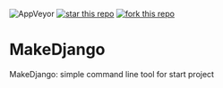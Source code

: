 <img alt="AppVeyor" src="https://badgen.net/badge/build/on%20development/green"> [![star this repo](https://githubbadges.com/star.svg?user=MahanBi&repo=MakeDjango&style=default)](https://github.com/MahanBi/MakeDjango) [![fork this repo](https://githubbadges.com/fork.svg?user=MahanBi&repo=MakeDjango&style=default)](https://github.com/MahanBi/MakeDjango/fork)
# MakeDjango

MakeDjango: simple command line tool for start project

